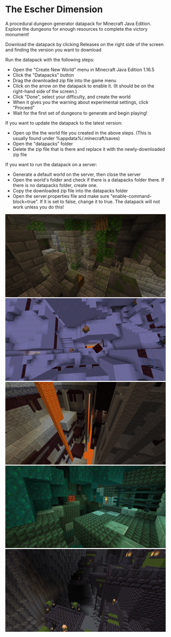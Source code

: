 # The Escher Dimension
A procedural dungeon generator datapack for Minecraft Java Edition. Explore the dungeons for enough resources to complete the victory monument!

Download the datapack by clicking Releases on the right side of the screen and finding the version you want to download

Run the datapack with the following steps:
- Open the "Create New World" menu in Minecraft Java Edition 1.16.5
- Click the "Datapacks" button
- Drag the downloaded zip file into the game menu
- Click on the arrow on the datapack to enable it. (It should be on the right-hand side of the screen.)
- Click "Done", select your difficulty, and create the world
- When it gives you the warning about experimental settings, click "Proceed"
- Wait for the first set of dungeons to generate and begin playing!

If you want to update the datapack to the latest version:
- Open up the the world file you created in the above steps. (This is usually found under %appdata%/.minecraft/saves)
- Open the "datapacks" folder
- Delete the zip file that is there and replace it with the newly-downloaded zip file

If you want to run the datapack on a server:
- Generate a default world on the server, then close the server
- Open the world's folder and check if there is a datapacks folder there. If there is no datapacks folder, create one.
- Copy the downloaded zip file into the datapacks folder
- Open the server.properties file and make sure "enable-command-block=true". If it is set to false, change it to true. The datapack will not work unless you do this!

![The Stronghold Ruins](https://raw.githubusercontent.com/Zungrysoft/The-Escher-Dimension/master/docs/screenshots/stronghold2_1.png)
![Hellion Heights](https://raw.githubusercontent.com/Zungrysoft/The-Escher-Dimension/master/docs/screenshots/hellion_1.png)
![Infernal Industries](https://raw.githubusercontent.com/Zungrysoft/The-Escher-Dimension/master/docs/screenshots/infernal_1.png)
![Mutant Sludge Pits](https://raw.githubusercontent.com/Zungrysoft/The-Escher-Dimension/master/docs/screenshots/mutant_1.png)
![Sin City](https://raw.githubusercontent.com/Zungrysoft/The-Escher-Dimension/master/docs/screenshots/sin_1.png)
